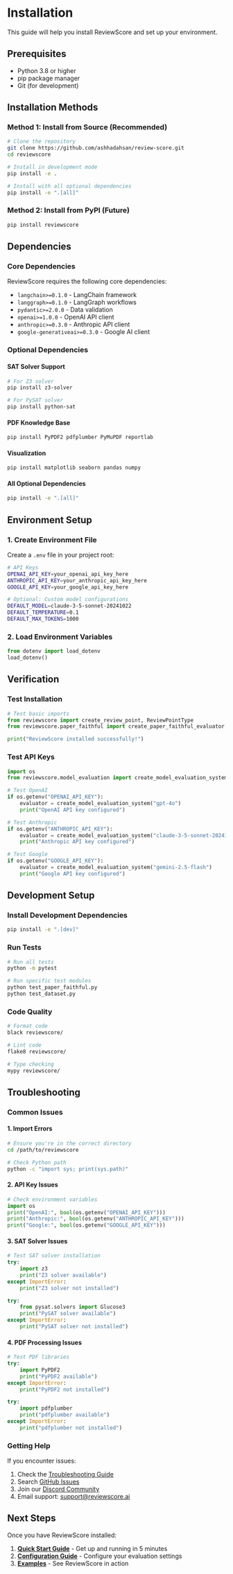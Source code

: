 # Installation

This guide will help you install ReviewScore and set up your environment.

## Prerequisites

- Python 3.8 or higher
- pip package manager
- Git (for development)

## Installation Methods

### Method 1: Install from Source (Recommended)

```bash
# Clone the repository
git clone https://github.com/ashhadahsan/review-score.git
cd reviewscore

# Install in development mode
pip install -e .

# Install with all optional dependencies
pip install -e ".[all]"
```

### Method 2: Install from PyPI (Future)

```bash
pip install reviewscore
```

## Dependencies

### Core Dependencies

ReviewScore requires the following core dependencies:

- `langchain>=0.1.0` - LangChain framework
- `langgraph>=0.1.0` - LangGraph workflows
- `pydantic>=2.0.0` - Data validation
- `openai>=1.0.0` - OpenAI API client
- `anthropic>=0.3.0` - Anthropic API client
- `google-generativeai>=0.3.0` - Google AI client

### Optional Dependencies

#### SAT Solver Support

```bash
# For Z3 solver
pip install z3-solver

# For PySAT solver
pip install python-sat
```

#### PDF Knowledge Base

```bash
pip install PyPDF2 pdfplumber PyMuPDF reportlab
```

#### Visualization

```bash
pip install matplotlib seaborn pandas numpy
```

#### All Optional Dependencies

```bash
pip install -e ".[all]"
```

## Environment Setup

### 1. Create Environment File

Create a `.env` file in your project root:

```bash
# API Keys
OPENAI_API_KEY=your_openai_api_key_here
ANTHROPIC_API_KEY=your_anthropic_api_key_here
GOOGLE_API_KEY=your_google_api_key_here

# Optional: Custom model configurations
DEFAULT_MODEL=claude-3-5-sonnet-20241022
DEFAULT_TEMPERATURE=0.1
DEFAULT_MAX_TOKENS=1000
```

### 2. Load Environment Variables

```python
from dotenv import load_dotenv
load_dotenv()
```

## Verification

### Test Installation

```python
# Test basic imports
from reviewscore import create_review_point, ReviewPointType
from reviewscore.paper_faithful import create_paper_faithful_evaluator

print("ReviewScore installed successfully!")
```

### Test API Keys

```python
import os
from reviewscore.model_evaluation import create_model_evaluation_system

# Test OpenAI
if os.getenv("OPENAI_API_KEY"):
    evaluator = create_model_evaluation_system("gpt-4o")
    print("OpenAI API key configured")

# Test Anthropic
if os.getenv("ANTHROPIC_API_KEY"):
    evaluator = create_model_evaluation_system("claude-3-5-sonnet-20241022")
    print("Anthropic API key configured")

# Test Google
if os.getenv("GOOGLE_API_KEY"):
    evaluator = create_model_evaluation_system("gemini-2.5-flash")
    print("Google API key configured")
```

## Development Setup

### Install Development Dependencies

```bash
pip install -e ".[dev]"
```

### Run Tests

```bash
# Run all tests
python -m pytest

# Run specific test modules
python test_paper_faithful.py
python test_dataset.py
```

### Code Quality

```bash
# Format code
black reviewscore/

# Lint code
flake8 reviewscore/

# Type checking
mypy reviewscore/
```

## Troubleshooting

### Common Issues

#### 1. Import Errors

```bash
# Ensure you're in the correct directory
cd /path/to/reviewscore

# Check Python path
python -c "import sys; print(sys.path)"
```

#### 2. API Key Issues

```python
# Check environment variables
import os
print("OpenAI:", bool(os.getenv("OPENAI_API_KEY")))
print("Anthropic:", bool(os.getenv("ANTHROPIC_API_KEY")))
print("Google:", bool(os.getenv("GOOGLE_API_KEY")))
```

#### 3. SAT Solver Issues

```python
# Test SAT solver installation
try:
    import z3
    print("Z3 solver available")
except ImportError:
    print("Z3 solver not installed")

try:
    from pysat.solvers import Glucose3
    print("PySAT solver available")
except ImportError:
    print("PySAT solver not installed")
```

#### 4. PDF Processing Issues

```python
# Test PDF libraries
try:
    import PyPDF2
    print("PyPDF2 available")
except ImportError:
    print("PyPDF2 not installed")

try:
    import pdfplumber
    print("pdfplumber available")
except ImportError:
    print("pdfplumber not installed")
```

### Getting Help

If you encounter issues:

1. Check the [Troubleshooting Guide](troubleshooting.md)
2. Search [GitHub Issues](https://github.com/your-username/reviewscore/issues)
3. Join our [Discord Community](https://discord.gg/reviewscore)
4. Email support: support@reviewscore.ai

## Next Steps

Once you have ReviewScore installed:

1. **[Quick Start Guide](quick-start.md)** - Get up and running in 5 minutes
2. **[Configuration Guide](configuration.md)** - Configure your evaluation settings
3. **[Examples](examples/basic-usage.md)** - See ReviewScore in action
